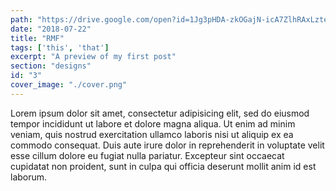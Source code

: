 ```yaml
---
path: "https://drive.google.com/open?id=1Jg3pHDA-zkOGajN-icA7ZlhRAxLzteTh"
date: "2018-07-22"
title: "RMF"
tags: ['this', 'that']
excerpt: "A preview of my first post"
section: "designs"
id: "3"
cover_image: "./cover.png"
---
```

Lorem ipsum dolor sit amet, consectetur adipisicing elit, sed do eiusmod tempor incididunt ut labore et dolore magna aliqua. Ut enim ad minim veniam, quis nostrud exercitation ullamco laboris nisi ut aliquip ex ea commodo consequat. Duis aute irure dolor in reprehenderit in voluptate velit esse cillum dolore eu fugiat nulla pariatur. Excepteur sint occaecat cupidatat non proident, sunt in culpa qui officia deserunt mollit anim id est laborum.
